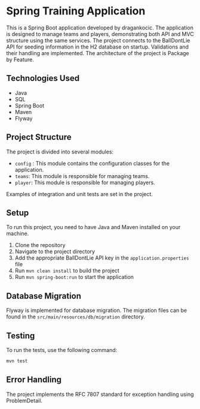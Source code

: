 # Spring Training Application

This is a Spring Boot application developed by dragankocic. The application is designed to manage teams and players, demonstrating both API and MVC structure using the same services. The project connects to the BallDontLie API for seeding information in the H2 database on startup. Validations and their handling are implemented. The architecture of the project is Package by Feature.

## Technologies Used

- Java
- SQL
- Spring Boot
- Maven
- Flyway

## Project Structure

The project is divided into several modules:

- `config` : This module contains the configuration classes for the application.
- `teams`: This module is responsible for managing teams.
- `player`: This module is responsible for managing players.

Examples of integration and unit tests are set in the project.

## Setup

To run this project, you need to have Java and Maven installed on your machine.

1. Clone the repository
2. Navigate to the project directory
3. Add the appropriate BallDontLie API key in the `application.properties` file
4. Run `mvn clean install` to build the project
5. Run `mvn spring-boot:run` to start the application

## Database Migration

Flyway is implemented for database migration. The migration files can be found in the `src/main/resources/db/migration` directory.

## Testing

To run the tests, use the following command:

```bash
mvn test
```

## Error Handling

The project implements the RFC 7807 standard for exception handling using ProblemDetail.